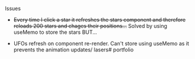 Issues

* ~~Every time I click a star it refreshes the stars component and therefore reloads 200 stars and chages their positions...~~ Solved by using useMemo to store the stars BUT...

* UFOs refresh on component re-render. Can't store using useMemo as it prevents the animation updates/ lasers#   p o r t f o l i o  
 